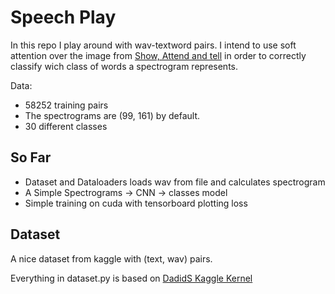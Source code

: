 # Speech Play

In this repo I play around with wav-textword pairs. I intend to use soft attention over
the image from [Show, Attend and tell]() in order to correctly classify wich class of
words a spectrogram represents.

Data:
* 58252 training pairs
* The spectrograms are (99, 161) by default.
* 30 different classes

## So Far

* Dataset and Dataloaders loads wav from file and calculates spectrogram
* A Simple Spectrograms -> CNN -> classes model
* Simple training on cuda with tensorboard plotting loss


## Dataset

A nice dataset from kaggle with (text, wav) pairs.

Everything in dataset.py is based on 
[DadidS Kaggle Kernel](https://www.kaggle.com/davids1992/speech-representation-and-data-exploration)
